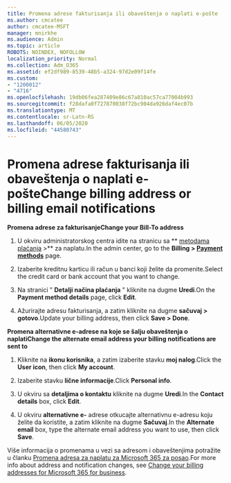 ```yaml
---
title: Promena adrese fakturisanja ili obaveštenja o naplati e-pošte
ms.author: cmcatee
author: cmcatee-MSFT
manager: mnirkhe
ms.audience: Admin
ms.topic: article
ROBOTS: NOINDEX, NOFOLLOW
localization_priority: Normal
ms.collection: Adm_O365
ms.assetid: ef2df989-8539-48b5-a324-97d2e09f14fe
ms.custom:
- "1200012"
- "4716"
ms.openlocfilehash: 19db06fea287409e86c67a810ac57ca77004b993
ms.sourcegitcommit: f28dafa0f727870038f72bc904da926daf4ec07b
ms.translationtype: MT
ms.contentlocale: sr-Latn-RS
ms.lasthandoff: 06/05/2020
ms.locfileid: "44580743"
---
```

# <a name="change-billing-address-or-billing-email-notifications"></a><span data-ttu-id="0472b-102">Promena adrese fakturisanja ili obaveštenja o naplati e-pošte</span><span class="sxs-lookup"><span data-stu-id="0472b-102">Change billing address or billing email notifications</span></span>

<span data-ttu-id="0472b-103">**Promena adrese za fakturisanje**</span><span class="sxs-lookup"><span data-stu-id="0472b-103">**Change your Bill-To address**</span></span>

1. <span data-ttu-id="0472b-104">U okviru administratorskog centra idite na stranicu sa \*\* [metodama plaćanja](https://go.microsoft.com/fwlink/p/?linkid=2018806) >\*\* za naplatu.</span><span class="sxs-lookup"><span data-stu-id="0472b-104">In the admin center, go to the **Billing > [Payment methods](https://go.microsoft.com/fwlink/p/?linkid=2018806)** page.</span></span>

2. <span data-ttu-id="0472b-105">Izaberite kreditnu karticu ili račun u banci koji želite da promenite.</span><span class="sxs-lookup"><span data-stu-id="0472b-105">Select the credit card or bank account that you want to change.</span></span>

3. <span data-ttu-id="0472b-106">Na stranici " **Detalji načina plaćanja** " kliknite na dugme **Uredi**.</span><span class="sxs-lookup"><span data-stu-id="0472b-106">On the **Payment method details** page, click **Edit**.</span></span>

4. <span data-ttu-id="0472b-107">Ažurirajte adresu fakturisanja, a zatim kliknite na dugme **sačuvaj > gotovo**.</span><span class="sxs-lookup"><span data-stu-id="0472b-107">Update your billing address, then click **Save > Done**.</span></span>

<span data-ttu-id="0472b-108">**Promena alternativne e-adrese na koje se šalju obaveštenja o naplati**</span><span class="sxs-lookup"><span data-stu-id="0472b-108">**Change the alternate email address your billing notifications are sent to**</span></span> 

1. <span data-ttu-id="0472b-109">Kliknite na **ikonu korisnika**, a zatim izaberite stavku **moj nalog**.</span><span class="sxs-lookup"><span data-stu-id="0472b-109">Click the **User icon**, then click **My account**.</span></span>

2. <span data-ttu-id="0472b-110">Izaberite stavku **lične informacije**.</span><span class="sxs-lookup"><span data-stu-id="0472b-110">Click **Personal info**.</span></span>

3. <span data-ttu-id="0472b-111">U okviru sa **detaljima o kontaktu** kliknite na dugme **Uredi**.</span><span class="sxs-lookup"><span data-stu-id="0472b-111">In the **Contact details** box, click **Edit**.</span></span>

4. <span data-ttu-id="0472b-112">U okviru **alternativne e-** adrese otkucajte alternativnu e-adresu koju želite da koristite, a zatim kliknite na dugme **Sačuvaj**.</span><span class="sxs-lookup"><span data-stu-id="0472b-112">In the **Alternate email** box, type the alternate email address you want to use, then click **Save**.</span></span>

<span data-ttu-id="0472b-113">Više informacija o promenama u vezi sa adresom i obaveštenjima potražite u članku [Promena adresa za naplatu za Microsoft 365 za posao](https://docs.microsoft.com/microsoft-365/commerce/billing-and-payments/change-your-billing-addresses?view=o365-worldwide).</span><span class="sxs-lookup"><span data-stu-id="0472b-113">For more info about address and notification changes, see [Change your billing addresses for Microsoft 365 for business](https://docs.microsoft.com/microsoft-365/commerce/billing-and-payments/change-your-billing-addresses?view=o365-worldwide).</span></span>
